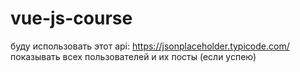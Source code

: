 # vue-js-course
буду использовать этот api: https://jsonplaceholder.typicode.com/
показывать всех пользователей и их посты (если успею) 
